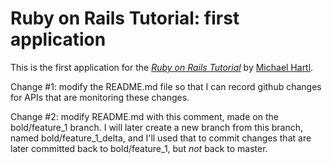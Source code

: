 # Ruby on Rails Tutorial: first application

This is the first application for the [*Ruby on Rails Tutorial*](http://railstutorial.org/) by [Michael Hartl](http://michaelhartl.com/).

Change #1: modify the README.md file so that I can record github changes for APIs that are monitoring these changes.

Change #2: modify README.md with this comment, made on the bold/feature_1 branch.  I will later create a new branch from this branch, named bold/feature_1_delta, and I'll used that to commit changes that are later committed back to bold/feature_1, but *not* back to master.
